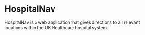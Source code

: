# HospitalNav

HospitalNav is a web application that gives directions to all relevant locations within the UK Healthcare hospital system.
